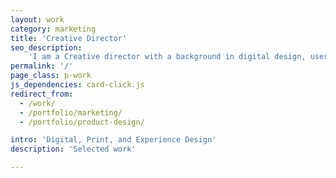 ```yaml
---
layout: work
category: marketing
title: 'Creative Director'
seo_description:
    'I am a Creative director with a background in digital design, user experience, and front-end web development.'
permalink: '/'
page_class: p-work
js_dependencies: card-click.js
redirect_from:
  - /work/
  - /portfolio/marketing/
  - /portfolio/product-design/

intro: 'Digital, Print, and Experience Design'
description: 'Selected work'

---
```

